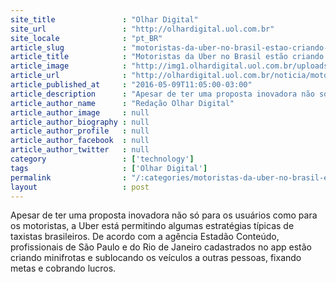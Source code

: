 ```yaml
---
site_title               : "Olhar Digital"
site_url                 : "http://olhardigital.uol.com.br"
site_locale              : "pt_BR"
article_slug             : "motoristas-da-uber-no-brasil-estao-criando-frotas-e-terceirizando-servico"
article_title            : "Motoristas da Uber no Brasil estão criando frotas e terceirizando serviço"
article_image            : "http://img1.olhardigital.uol.com.br/uploads/acervo_imagens/2016/01/20160127095859_660_420.jpg"
article_url              : "http://olhardigital.uol.com.br/noticia/motoristas-da-uber-no-brasil-estao-criando-frotas-e-terceirizando-servico/58146"
article_published_at     : "2016-05-09T11:05:00-03:00"
article_description      : "Apesar de ter uma proposta inovadora não só para os usuários como para os motoristas, a Uber está permitindo algumas estratégias típicas de taxistas brasileiros. De acordo com a agência Estadão Conteúdo, profissionais de São Paulo e do Rio de Janeiro cadastrados no app estão criando minifrotas e sublocando os veículos a outras pessoas, fixando metas e cobrando lucros."
article_author_name      : "Redação Olhar Digital"
article_author_image     : null
article_author_biography : null
article_author_profile   : null
article_author_facebook  : null
article_author_twitter   : null
category                 : ['technology']
tags                     : ['Olhar Digital']
permalink                : "/:categories/motoristas-da-uber-no-brasil-estao-criando-frotas-e-terceirizando-servico/"
layout                   : post
---
```


Apesar de ter uma proposta inovadora não só para os usuários como para os motoristas, a Uber está permitindo algumas estratégias típicas de taxistas brasileiros. De acordo com a agência Estadão Conteúdo, profissionais de São Paulo e do Rio de Janeiro cadastrados no app estão criando minifrotas e sublocando os veículos a outras pessoas, fixando metas e cobrando lucros.
